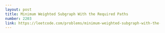 ```yaml
---
layout: post
title: Minimum Weighted Subgraph With the Required Paths
number: 2203
link: https://leetcode.com/problems/minimum-weighted-subgraph-with-the-required-paths
---
```

